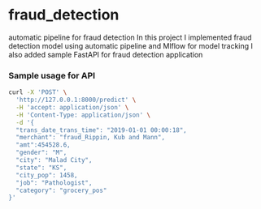 # fraud_detection

automatic pipeline for fraud detection
In this project I implemented fraud detection model using automatic pipeline and Mlflow for model tracking
I also added sample FastAPI for fraud detection application

### Sample usage for API

```bash
curl -X 'POST' \
  'http://127.0.0.1:8000/predict' \
  -H 'accept: application/json' \
  -H 'Content-Type: application/json' \
  -d '{
  "trans_date_trans_time": "2019-01-01 00:00:18",
  "merchant": "fraud_Rippin, Kub and Mann",
  "amt":454528.6,
  "gender": "M",
  "city": "Malad City",
  "state": "KS",
  "city_pop": 1458,
  "job": "Pathologist",
  "category": "grocery_pos"
}'
```

